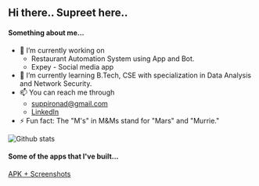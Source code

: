 ## Hi there.. Supreet here..

#### Something about me...

- 🔭 I’m currently working on 
     - Restaurant Automation System using App and Bot.
     - Expey - Social media app
- 🌱 I’m currently learning B.Tech, CSE with specialization in Data Analysis and Network Security.
- 📫 You can reach me through 
     - suppironad@gmail.com
     - [LinkedIn](https://www.linkedin.com/in/supreet-ronad/)
- ⚡ Fun fact: The "M's" in M&Ms stand for "Mars" and "Murrie."



![Github stats](https://github-readme-stats.vercel.app/api?username=SupreetRonad)

#### Some of the apps that I've built...

[APK + Screenshots](https://drive.google.com/drive/folders/1Q_7CsLuHp1WM1Gpf9f7YwWtv8PVWpBsM?usp=sharing)

